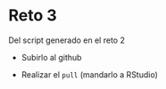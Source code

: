 # Reto 3


Del script generado en el reto 2

- Subirlo al github 

- Realizar el `pull` (mandarlo a RStudio) 

